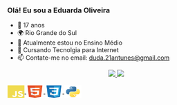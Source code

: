 ### Olá! Eu sou a Eduarda Oliveira

- 🎈 17 anos
- 🌍 Rio Grande do Sul
- 🔭 Atualmente estou no Ensino Médio
- 🌱 Cursando Tecnolgia para Internet
- 📫 Contate-me no email: duda.21antunes@gmail.com

<div align="center">
  <a href="https://github.com/eduarda-antunes">
  <img height="170em" src="https://github-readme-stats.vercel.app/api?username=eduarda-antunes&show_icons=true&theme=dracula&include_all_commits=true&count_private=true"/>
  <img height="180em" src="https://github-readme-stats.vercel.app/api/top-langs/?username=eduarda-antunes&layout=compact&langs_count=7&theme=dracula"/>
</div>
  
 <div style="display: inline_block"><br>
 <img align="center" alt="Rafa-Js" height="30" width="40" src="https://raw.githubusercontent.com/devicons/devicon/master/icons/javascript/javascript-plain.svg">
 <img align="center" alt="Rafa-HTML" height="30" width="40" src="https://raw.githubusercontent.com/devicons/devicon/master/icons/html5/html5-original.svg">
 <img align="center" alt="Rafa-CSS" height="30" width="40" src="https://raw.githubusercontent.com/devicons/devicon/master/icons/css3/css3-original.svg">
 <img align="center" alt="Rafa-Python" height="30" width="40" src="https://raw.githubusercontent.com/devicons/devicon/master/icons/python/python-original.svg">
  
  ##
